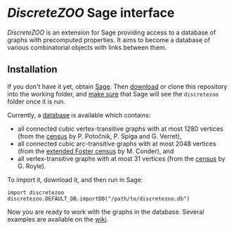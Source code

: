 # *DiscreteZOO* Sage interface

*DiscreteZOO* is an extension for Sage providing access to a database of graphs with precomputed properties. It aims to become a database of various combinatorial objects with links between them.

## Installation

If you don't have it yet, obtain [Sage](http://www.sagemath.org/). Then [download](https://github.com/DiscreteZOO/DiscreteZOO-sage/archive/master.zip) or clone this repository into the working folder, and [make sure](INSTALL.md) that Sage will see the `discretezoo` folder once it is run.

Currently, a [database](http://discretezoo.xyz/discretezoo.db) is available which contains:
* all connected cubic vertex-transitive graphs with at most 1280 vertices (from the [census](http://www.matapp.unimib.it/~spiga/census.html) by P. Potočnik, P. Spiga and G. Verret),
* all connected cubic arc-transitive graphs with at most 2048 vertices (from the [extended Foster census](https://www.math.auckland.ac.nz/~conder/symmcubic2048list.txt) by M. Conder), and
* all vertex-transitive graphs with at most 31 vertices (from the [census](http://staffhome.ecm.uwa.edu.au/~00013890/remote/trans/index.html) by G. Royle).

To import it, download it, and then run in Sage:
```sage
import discretezoo
discretezoo.DEFAULT_DB.importDB("/path/to/discretezoo.db")
```
Now you are ready to work with the graphs in the database. Several examples are available on the [wiki](https://github.com/DiscreteZOO/DiscreteZOO-sage/wiki/Database%20interface%20for%20Sage).
